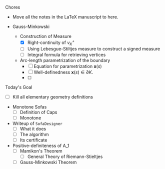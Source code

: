 Chores
- Move all the notes in the LaTeX manuscript to here.


- Gauss-Minkowski
	- Construction of Measure
		- [x] Right-continuity of $v_K^+$
		- [ ] Using Lebesgue-Stiltjes measure to construct a signed measure
		- [ ] Integral formula for retrieving vertices
	- Arc-length parametrization of the boundary
		- [ ] Equation for parametrization $\mathbf{x}(s)$
		- [ ] Well-definedness $\mathbf{x}(s) \in \partial K$.
		- [ ] 

Today's Goal
- [ ] Kill all elementary geometry definitions

- Monotone Sofas
	- [ ] Definition of Caps
	- [ ] Monotone 
- Writeup of `SofaDesigner`
	- [ ] What it does
	- [ ] The algorithm
	- [ ] Its certificate
- Positive-definiteness of A_1
	- [ ] Mamikon's Theorem
		- [ ] General Theory of Riemann-Stieltjes
	- [ ] Gauss-Minkowski Theorem